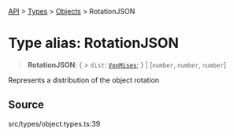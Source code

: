 [API](../../../../../API.md) > [Types](../../../index.md) > [Objects](../index.md) > RotationJSON

# Type alias: RotationJSON

> **RotationJSON**: \{ > `dist`: [`VonMises`](../../namespace.Distributions/type-aliases/type-alias.VonMises.md);
> } \| [`number`, `number`, `number`]

Represents a distribution of the object rotation

## Source

src/types/object.types.ts:39
